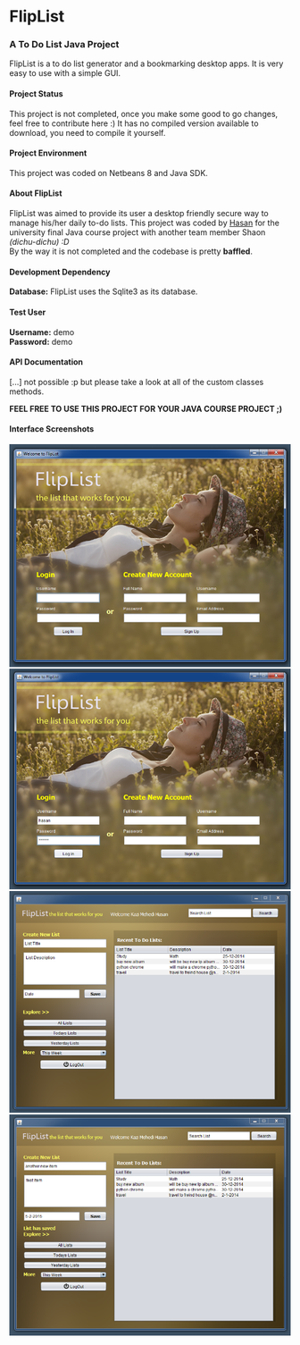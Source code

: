 <h1>FlipList</h1>
<h3>A To Do List Java Project</h3>
FlipList is a to do list generator and a bookmarking desktop apps. It is very easy to use with a simple GUI.

<h4>Project Status</h4>
This project is not completed, once you make some good to go changes, feel free to contribute here :)
It has no compiled version available to download, you need to compile it yourself.

<h4>Project Environment</h4>
This project was coded on Netbeans 8 and Java SDK.

<h4>About FlipList</h4>
FlipList was aimed to provide its user a desktop friendly secure way to manage his/her daily to-do lists. This project was coded by <a href="https://www.twitter.com/rakibtg">Hasan</a> for the university final Java course project with another team member Shaon <i>(dichu-dichu) :D</i><br />By the way it is not completed and the codebase is pretty <b>baffled</b>.

<h4>Development Dependency</h4>
<b>Database:</b> FlipList uses the Sqlite3 as its database.

<h4>Test User</h4>
<b>Username:</b> demo<br>
<b>Password:</b> demo<br>

<h4>API Documentation</h4>
[...] not possible :p but please take a look at all of the custom classes methods.

**FEEL FREE TO USE THIS PROJECT FOR YOUR JAVA COURSE PROJECT ;)**

<h4>Interface Screenshots</h4>
<img src="https://raw.githubusercontent.com/rakibtg/FlipList-A-To-Do-List-Java-Project/master/Demo%20Screenshots/4%20-%20AHeHG7F.png" />
<br>
<img src="https://raw.githubusercontent.com/rakibtg/FlipList-A-To-Do-List-Java-Project/master/Demo%20Screenshots/3%20-%20KRL6sbp.png" />
<br>
<img src="https://raw.githubusercontent.com/rakibtg/FlipList-A-To-Do-List-Java-Project/master/Demo%20Screenshots/2%20-%20YQD2oRw.png" />
<br>
<img src="https://raw.githubusercontent.com/rakibtg/FlipList-A-To-Do-List-Java-Project/master/Demo%20Screenshots/1%20-%20rULM5rI.png" />
<br>



